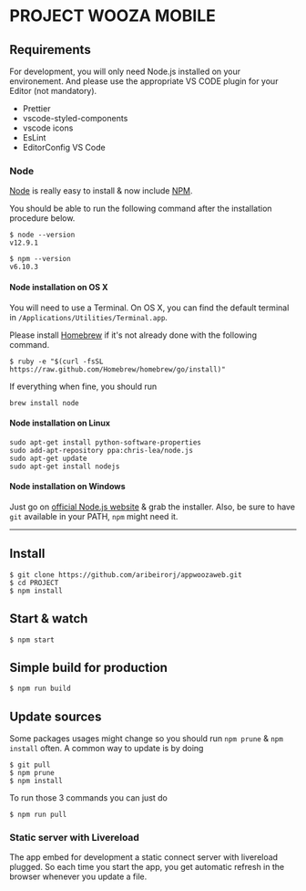 # PROJECT WOOZA MOBILE

## Requirements

For development, you will only need Node.js installed on your environement.
And please use the appropriate VS CODE plugin for your Editor (not mandatory).

- Prettier
- vscode-styled-components
- vscode icons
- EsLint
- EditorConfig VS Code

### Node

[Node](http://nodejs.org/) is really easy to install & now include [NPM](https://npmjs.org/).

You should be able to run the following command after the installation procedure
below.

    $ node --version
    v12.9.1

    $ npm --version
    v6.10.3

#### Node installation on OS X

You will need to use a Terminal. On OS X, you can find the default terminal in
`/Applications/Utilities/Terminal.app`.

Please install [Homebrew](http://brew.sh/) if it's not already done with the following command.

    $ ruby -e "$(curl -fsSL https://raw.github.com/Homebrew/homebrew/go/install)"

If everything when fine, you should run

    brew install node

#### Node installation on Linux

    sudo apt-get install python-software-properties
    sudo add-apt-repository ppa:chris-lea/node.js
    sudo apt-get update
    sudo apt-get install nodejs

#### Node installation on Windows

Just go on [official Node.js website](http://nodejs.org/) & grab the installer.
Also, be sure to have `git` available in your PATH, `npm` might need it.

---

## Install

    $ git clone https://github.com/aribeirorj/appwoozaweb.git
    $ cd PROJECT
    $ npm install

## Start & watch

    $ npm start

## Simple build for production

    $ npm run build

## Update sources

Some packages usages might change so you should run `npm prune` & `npm install` often.
A common way to update is by doing

    $ git pull
    $ npm prune
    $ npm install

To run those 3 commands you can just do

    $ npm run pull

### Static server with Livereload

The app embed for development a static connect server with livereload plugged.
So each time you start the app, you get automatic refresh in the browser whenever you update a file.
